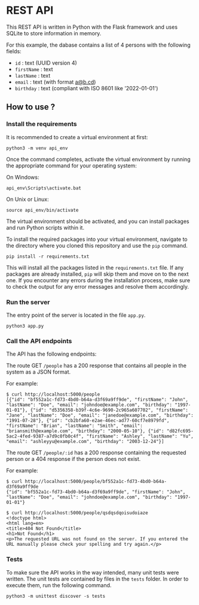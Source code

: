 # REST API

This REST API is written in Python with the Flask framework and uses SQLite to store
information in memory.

For this example, the dabase contains a list of 4 persons with the following fields:
- `id` : text (UUID version 4) 
- `firstName` : text
- `lastName` : text
- `email` : text (with format a@b.cd)
- `birthday` : text (compliant with ISO 8601 like '2022-01-01')

## How to use ?

### Install the requirements

It is recommended to create a virtual environment at first:

```terminal
python3 -m venv api_env  
```

Once the command completes, activate the virtual environment by running
the appropriate command for your operating system:

On Windows:

```terminal
api_env\Scripts\activate.bat
```

On Unix or Linux:

```terminal
source api_env/bin/activate
```

The virtual environment should be activated, and you can install packages and run
Python scripts within it.

To install the required packages into your virtual environment, navigate to the
directory where you cloned this repository and use the `pip` command.

```terminal
pip install -r requirements.txt
```

This will install all the packages listed in the `requirements.txt` file. If any packages
are already installed, `pip` will skip them and move on to the next one. If you encounter 
any errors during the installation process, make sure to check the output for any error 
messages and resolve them accordingly. 

### Run the server

The entry point of the server is located in the file `app.py`.

```terminal
python3 app.py
````

### Call the API endpoints

The API has the following endpoints:

The route GET `/people` has a 200 response that contains all people in the system
as a JSON format.

For example:
```terminal
$ curl http://localhost:5000/people
[{"id": "bf552a1c-fd73-4bd0-b64a-d3f69a9ff9de", "firstName": "John", "lastName": "Doe", "email": "johndoe@example.com", "birthday": "1997-01-01"}, {"id": "d5356358-b39f-4c6e-9690-2c965a607702", "firstName": "Jane", "lastName": "Doe", "email": "janedoe@example.com", "birthday": "1991-07-28"}, {"id": "cb2bfa60-e2ae-46ec-ad77-60cf7e8979fd", "firstName": "Brian", "lastName": "Smith", "email": "briansmith@example.com", "birthday": "2000-05-10"}, {"id": "d82fc695-5ac2-4fed-9387-a7d9c0fb0c4f", "firstName": "Ashley", "lastName": "Yu", "email": "ashleyyu@example.com", "birthday": "2003-12-24"}]
```

The route GET `/people/:id` has a 200 response containing the requested person or a
404 response if the person does not exist.

For example:
```terminal
$ curl http://localhost:5000/people/bf552a1c-fd73-4bd0-b64a-d3f69a9ff9de
{"id": "bf552a1c-fd73-4bd0-b64a-d3f69a9ff9de", "firstName": "John", "lastName": "Doe", "email": "johndoe@example.com", "birthday": "1997-01-01"}

$ curl http://localhost:5000/people/qsdqsdqoisudoiaze
<!doctype html>
<html lang=en>
<title>404 Not Found</title>
<h1>Not Found</h1>
<p>The requested URL was not found on the server. If you entered the URL manually please check your spelling and try again.</p>
```

### Tests

To make sure the API works in the way intended, many unit tests were written.
The unit tests are contained by files in the `tests` folder.
In order to execute them, run the following command.

```terminal
python3 -m unittest discover -s tests
```